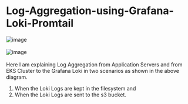 # Log-Aggregation-using-Grafana-Loki-Promtail
![image](https://github.com/user-attachments/assets/744ddd49-65e5-4767-829b-dd8cba6f4d00)
<br></br>
![image](https://github.com/user-attachments/assets/ed0d1354-563a-42d7-af30-96ca1578b646)
<br></br>
Here I am explaining Log Aggregation from Application Servers and from EKS Cluster to the Grafana Loki in two scenarios as shown in the above diagram.
1. When the Loki Logs are kept in the filesystem and
2. When the Loki Logs are sent to the s3 bucket. 
